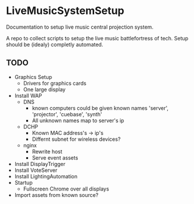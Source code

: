 # LiveMusicSystemSetup

Documentation to setup live music central projection system.

A repo to collect scripts to setup the live music battlefortress of tech.
Setup should be (idealy) completly automated.


## TODO

* Graphics Setup
  * Drivers for graphics cards
  * One large display
* Install WAP
  * DNS
    * known computers could be given known names 'server', 'projector', 'cuebase', 'synth'
    * All unknown names map to server's ip
  * DCHP
    * Known MAC address's -> ip's
    * Differnt subnet for wireless devices?
  * nginx
    * Rewrite host
    * Serve event assets
* Install DisplayTrigger
* Install VoteServer
* Install LightingAutomation
* Startup
  * Fullscreen Chrome over all displays
* Import assets from known source?